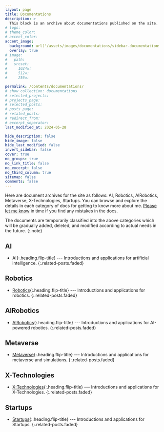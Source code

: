 ```yaml
---
layout: page
title: Documentations
description: >
  This block is an archive about documentations published on the site.
# logo:
# theme_color:
# accent_color:
accent_image:
  background: url('/assets/images/documentations/sidebar-documentations.jpg') center/cover
  overlay: true
# image:
#   path:
#   srcset:
#     1024w:
#     512w:
#     256w:

permalink: /contents/documentations/
# show_collection: documentations
# selected_projects:
# projects_page:
# selected_posts:
# posts_page:
# related_posts:
# redirect_from:
# excerpt_separator:
last_modified_at: 2024-05-28

hide_description: false
hide_image: false
hide_last_modified: false
invert_sidebar: false
cover: true
no_groups: true
no_link_title: false
no_excerpt: false
no_third_column: true
sitemap: false
comments: false
---
```


Here are document archives for the site as follows: AI, Robotics, AIRobotics, Metaverse, X-Technologies, Startups. You can browse and explore the details in each category of docs for getting to know more about me. [Please let me know](mailto:jade.cong@qq.com) in time if you find any mistakes in the docs. 

The documents are temporarily classified into the above categories which will be gradually added, deleted, and modified according to actual needs in the future.
{:.note}

## AI
* [AI]{:.heading.flip-title} --- Introductions and applications for artificial intelligence.
{:.related-posts.faded}

## Robotics
* [Robotics]{:.heading.flip-title} --- Introductions and applications for robotics.
{:.related-posts.faded}

## AIRobotics
* [AIRobotics]{:.heading.flip-title} --- Introductions and applications for AI-powered robotics.
{:.related-posts.faded}

## Metaverse
* [Metaverse]{:.heading.flip-title} --- Introductions and applications for metaverse and simulations.
{:.related-posts.faded}

## X-Technologies
* [X-Technologies]{:.heading.flip-title} --- Introductions and applications for X-Technologies.
{:.related-posts.faded}

## Startups
* [Startups]{:.heading.flip-title} --- Introductions and applications for Startups.
{:.related-posts.faded}


[AI]: AI.md
[Robotics]: Robotics.md
[AIRobotics]: AIRobotics.md
[Metaverse]: Metaverse.md
[X-Technologies]: X-Technologies.md
[Startups]: Startups.md
